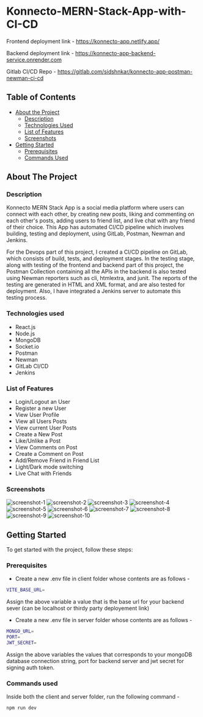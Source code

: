 # Konnecto-MERN-Stack-App-with-CI-CD

Frontend deployment link - https://konnecto-app.netlify.app/

Backend deployment link - https://konnecto-app-backend-service.onrender.com

Gitlab CI/CD Repo - https://gitlab.com/sidshnkar/konnecto-app-postman-newman-ci-cd

<!-- TABLE OF CONTENTS -->
## Table of Contents

* [About the Project](#about-the-project)
  * [Description](#description)
  * [Technologies Used](#technologies-used)
  * [List of Features](#list-of-features)
  * [Screenshots](#screenshots)
* [Getting Started](#getting-started)
  * [Prerequisites](#prerequisites)
  * [Commands Used](#commands-used)



<!-- ABOUT THE PROJECT -->
## About The Project

### Description

Konnecto MERN Stack App is a social media platform where users can connect with each other, by creating new posts, liking and commenting on each other's posts, adding users to friend list, and live chat with any friend of their choice. This App has automated CI/CD pipeline which involves building, testing and deployment, using GitLab, Postman, Newman and Jenkins.

For the Devops part of this project, I created a CI/CD pipeline on GitLab, which consists of build, tests, and deployment stages. In the testing stage, along with testing of the frontend and backend part of this project, the Postman Collection containing all the APIs in the backend is also tested using Newman reporters such as cli, htmlextra, and junit. The reports of the testing are generated in HTML and XML format, and are also tested for deployment. Also, I have integrated a Jenkins server to automate this testing process.

### Technologies used

* React.js
* Node.js
* MongoDB
* Socket.io
* Postman
* Newman
* GitLab CI/CD
* Jenkins

### List of Features

* Login/Logout an User
* Register a new User
* View User Profile
* View all Users Posts
* View current User Posts
* Create a New Post
* Like/Unlike a Post
* View Comments on Post
* Create a Comment on Post
* Add/Remove Friend in Friend List
* Light/Dark mode switching
* Live Chat with Friends


### Screenshots

![screenshot-1](pics/konnecto-app-register.png)
![screenshot-2](pics/konnecto-app-home.png)
![screenshot-3](pics/konnecto-chat.png)
![screenshot-4](pics/gitlab-final-pipeline-working.png)
![screenshot-5](pics/jenkins-newman-konnecto-app-testing-p1.png)
![screenshot-6](pics/jenkins-newman-konnecto-app-testing-p2.png)
![screenshot-7](pics/newman-cli-powershell.png)
![screenshot-8](pics/newman-htmlextra-jenkins.png)
![screenshot-9](pics/newman-htmlextra-jenkins-p2.png)
![screenshot-10](pics/postman_collection_runner_new_deployment_link.png)

<!-- GETTING STARTED -->
## Getting Started

To get started with the project, follow these steps:

### Prerequisites

* Create a new .env file in client folder whose contents are as follows -
```sh
VITE_BASE_URL=
```
Assign the above variable a value that is the base url for your backend sever (can be localhost or thirdy party deployement link)

* Create a new .env file in server folder whose contents are as follows -
```sh
MONGO_URL=
PORT=
JWT_SECRET=
```
Assign the above variables the values that corresponds to your mongoDB database connection string, port for backend server and jwt secret for signing auth token.

### Commands used

Inside both the client and server folder, run the following command - 
```sh
npm run dev
```
